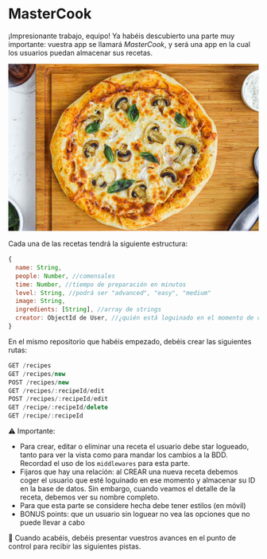 # MasterCook

¡Impresionante trabajo, equipo! Ya habéis descubierto una parte muy importante: vuestra app se llamará *MasterCook*, y será una app en la cual los usuarios puedan almacenar sus recetas. 

![](recipe.jpeg)

Cada una de las recetas tendrá la siguiente estructura:

```js
{
  name: String, 
  people: Number, //comensales
  time: Number, //tiempo de preparación en minutos
  level: String, //podrá ser "advanced", "easy", "medium"
  image: String,
  ingredients: [String], //array de strings
  creator: ObjectId de User, //¿quién está loguinado en el momento de crearla?
}
```

En el mismo repositorio que habéis empezado, debéis crear las siguientes rutas:

```js
GET /recipes 
GET /recipes/new 
POST /recipes/new
GET /recipes/:recipeId/edit
POST /recipes/:recipeId/edit
GET /recipe/:recipeId/delete
GET /recipe/:recipeId
```
⚠️ Importante: 
- Para crear, editar o eliminar una receta el usuario debe star logueado, tanto para ver la vista como para mandar los cambios a la BDD. Recordad el uso de los `middlewares` para esta parte.
- Fijaros que hay una relación: al CREAR una nueva receta debemos coger el usuario que esté loguinado en ese momento y almacenar su ID en la base de datos. Sin embargo, cuando veamos el detalle de la receta, debemos ver su nombre completo.
- Para que esta parte se considere hecha debe tener estilos (en móvil)
- BONUS points: que un usuario sin loguear no vea las opciones que no puede llevar a cabo

📍 Cuando acabéis, debéis presentar vuestros avances en el punto de control para recibir las siguientes pistas.
